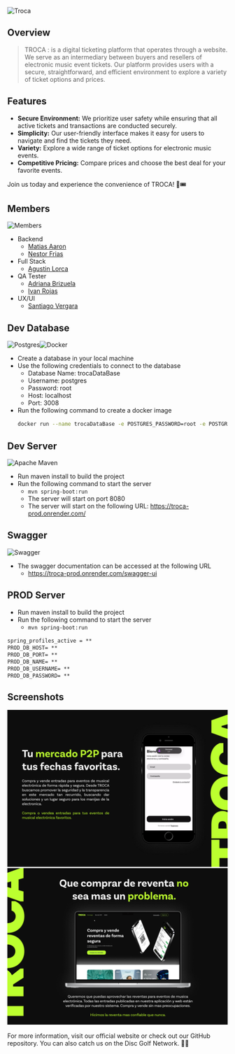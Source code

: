 ![Troca](https://res.cloudinary.com/deuesxnd0/image/upload/v1714095473/banner_logo_l36hca.png)
## Overview

>TROCA
: is a digital ticketing platform that operates through a website. We serve as an intermediary between buyers and resellers of electronic music event tickets. Our platform provides users with a secure, straightforward, and efficient environment to explore a variety of ticket options and prices.

## Features
- **Secure Environment:** We prioritize user safety while ensuring that all active tickets and transactions are conducted securely.
- **Simplicity:** Our user-friendly interface makes it easy for users to navigate and find the tickets they need.
- **Variety:** Explore a wide range of ticket options for electronic music events.
- **Competitive Pricing:** Compare prices and choose the best deal for your favorite events.

Join us today and experience the convenience of TROCA! 🎵🎟️

## Members
![Members](https://img.shields.io/badge/LinkedIn-0077B5?style=for-the-badge&logo=linkedin&logoColor=white)
- Backend
  - [Matias Aaron](https://www.linkedin.com/in/matias-sosa-a03560242/)
  - [Nestor Frias](https://www.linkedin.com/in/nesarifr/)
- Full Stack
  - [Agustin Lorca](https://www.linkedin.com/in/agustin-lorca/)
- QA Tester
  - [Adriana Brizuela](https://www.linkedin.com/in/adriana-brizuela)
  - [Ivan Rojas](https://www.linkedin.com/in/ivanrojasorg/)
- UX/UI
  - [Santiago Vergara](https://www.linkedin.com/in/santiago-vergara-87b4b9233/)



## Dev Database
![Postgres](https://img.shields.io/badge/postgres-%23316192.svg?style=for-the-badge&logo=postgresql&logoColor=white)![Docker](https://img.shields.io/badge/docker-%230db7ed.svg?style=for-the-badge&logo=docker&logoColor=white)
- Create a database in your local machine
- Use the following credentials to connect to the database
  - Database Name: trocaDataBase
  - Username: postgres
  - Password: root
  - Host: localhost
  - Port: 3008
- Run the following command to create a docker image
  ```bash
  docker run --name trocaDataBase -e POSTGRES_PASSWORD=root -e POSTGRES_USER=postgres -e POSTGRES_DB=trocaDataBase -p 3008:5432 -d postgres
  ```
  
## Dev Server
![Apache Maven](https://img.shields.io/badge/Apache%20Maven-C71A36?style=for-the-badge&logo=Apache%20Maven&logoColor=white)
- Run maven install to build the project
- Run the following command to start the server
  - `mvn spring-boot:run`
  - The server will start on port 8080
  - The server will start on the following URL: https://troca-prod.onrender.com/

## Swagger
![Swagger](https://img.shields.io/badge/-Swagger-%23Clojure?style=for-the-badge&logo=swagger&logoColor=white)
- The swagger documentation can be accessed at the following URL
  - https://troca-prod.onrender.com/swagger-ui

## PROD Server
- Run maven install to build the project
- Run the following command to start the server
  - `mvn spring-boot:run`

```properties
spring_profiles_active = **   
PROD_DB_HOST= **
PROD_DB_PORT= **
PROD_DB_NAME= **
PROD_DB_USERNAME= **
PROD_DB_PASSWORD= **
```

## Screenshots
![Screenshot1](screenshotTroca1.png) ![Screenshot2](screenshotTroca2.png)

For more information, visit our official website or check out our GitHub repository. You can also catch us on the Disc Golf Network. 🚀🎉
